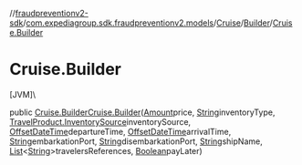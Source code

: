 //[fraudpreventionv2-sdk](../../../../index.md)/[com.expediagroup.sdk.fraudpreventionv2.models](../../index.md)/[Cruise](../index.md)/[Builder](index.md)/[Cruise.Builder](-cruise.-builder.md)

# Cruise.Builder

[JVM]\

public [Cruise.Builder](index.md)[Cruise.Builder](-cruise.-builder.md)([Amount](../../-amount/index.md)price, [String](https://docs.oracle.com/javase/8/docs/api/java/lang/String.html)inventoryType, [TravelProduct.InventorySource](../../-travel-product/-inventory-source/index.md)inventorySource, [OffsetDateTime](https://docs.oracle.com/javase/8/docs/api/java/time/OffsetDateTime.html)departureTime, [OffsetDateTime](https://docs.oracle.com/javase/8/docs/api/java/time/OffsetDateTime.html)arrivalTime, [String](https://docs.oracle.com/javase/8/docs/api/java/lang/String.html)embarkationPort, [String](https://docs.oracle.com/javase/8/docs/api/java/lang/String.html)disembarkationPort, [String](https://docs.oracle.com/javase/8/docs/api/java/lang/String.html)shipName, [List](https://docs.oracle.com/javase/8/docs/api/java/util/List.html)&lt;[String](https://docs.oracle.com/javase/8/docs/api/java/lang/String.html)&gt;travelersReferences, [Boolean](https://docs.oracle.com/javase/8/docs/api/java/lang/Boolean.html)payLater)
